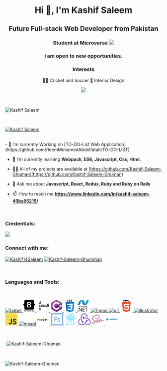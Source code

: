 <h1 align="center">Hi 👋, I'm Kashif Saleem</h1>
<h2 align="center">Future Full-stack Web Developer from Pakistan</h2>
<h3 align="center">Student at Microverse <img src="https://img.shields.io/badge/Microverse-blueviolet"/></h3>
<h3 align="center">I am open to new opportunities.</h3>
<h3 align="center"> Interests</h3>
<p align="center">🤽‍♀️ Cricket and Soccer 🎨 Interior Design </p>
<p align="center"><img  src='https://media.giphy.com/media/TFPdmm3rdzeZ0kP3zG/giphy.gif'/></p>
<br/>
<p align="left"> <img src="https://www.canva.com/design/DAFUj1A1YNc/watch" alt="Kashif Saleem" /> </p>
<br/>
<p align="left"> <a href="https://github.com/ryo-ma/github-profile-trophy"><img src="https://github-profile-trophy.vercel.app/?username=Kashif-Saleem-GHuman" alt="Kashif Saleem" /></a> </p>
<br/>
- 🔭 I’m currently Working on [TO-DO-List Web Application](https://github.com/ReemMohamedAbdelfatah/TO-DO-LIST)

- 🌱 I’m currently learning **Webpack, ES6, Javascript, Css, Html.**

- 👨‍💻 All of my projects are available at [https://github.com/Kashif-Saleem-Ghuman](https://github.com/Kashif-Saleem-Ghuman)

- 💬 Ask me about **Javascript, React, Redux, Ruby and Ruby on Rails**

- 📫 How to reach me **https://www.linkedin.com/in/kashif-saleem-45ba95215/**
<br/>

<h3 align="left" style="font-weight:bold">Credentials:</h3>
<img src="https://api.accredible.com/v1/frontend/credential_website_embed_image/badge/59015476"/>
<br/>
<h3 align="left">Connect with me:</h3>
<p align="left">
<a href="https://twitter.com/Kashif14Saleem" target="blank"><img align="center" src="https://raw.githubusercontent.com/rahuldkjain/github-profile-readme-generator/master/src/images/icons/Social/twitter.svg" alt="Kashif14Saleem" height="30" width="40" /></a>
<a href="https://www.linkedin.com/in/kashif-saleem-45ba95215/" target="blank"><img align="center" src="https://raw.githubusercontent.com/rahuldkjain/github-profile-readme-generator/master/src/images/icons/Social/linked-in-alt.svg" alt="Kashif-Saleem-Ghumman" height="30" width="40" /></a>
</p>
<br/>
<h3 align="left">Languages and Tools:</h3>
<br/>
<p align="left"> <a href="https://babeljs.io/" target="_blank" rel="noreferrer"> <img src="https://www.vectorlogo.zone/logos/babeljs/babeljs-icon.svg" alt="babel" width="40" height="40"/> </a> <a href="https://getbootstrap.com" target="_blank" rel="noreferrer"> <img src="https://raw.githubusercontent.com/devicons/devicon/master/icons/bootstrap/bootstrap-plain-wordmark.svg" alt="bootstrap" width="40" height="40"/> </a> <a href="https://canvasjs.com" target="_blank" rel="noreferrer"> <img src="https://raw.githubusercontent.com/Hardik0307/Hardik0307/master/assets/canvasjs-charts.svg" alt="canvasjs" width="40" height="40"/> </a> <a href="https://www.w3schools.com/cs/" target="_blank" rel="noreferrer"> <img src="https://raw.githubusercontent.com/devicons/devicon/master/icons/csharp/csharp-original.svg" alt="csharp" width="40" height="40"/> </a> <a href="https://www.w3schools.com/css/" target="_blank" rel="noreferrer"> <img src="https://raw.githubusercontent.com/devicons/devicon/master/icons/css3/css3-original-wordmark.svg" alt="css3" width="40" height="40"/> </a> <a href="https://dotnet.microsoft.com/" target="_blank" rel="noreferrer"> <img src="https://raw.githubusercontent.com/devicons/devicon/master/icons/dot-net/dot-net-original-wordmark.svg" alt="dotnet" width="40" height="40"/> </a> <a href="https://www.figma.com/" target="_blank" rel="noreferrer"> <img src="https://www.vectorlogo.zone/logos/figma/figma-icon.svg" alt="figma" width="40" height="40"/> </a> <a href="https://git-scm.com/" target="_blank" rel="noreferrer"> <img src="https://www.vectorlogo.zone/logos/git-scm/git-scm-icon.svg" alt="git" width="40" height="40"/> </a> <a href="https://www.w3.org/html/" target="_blank" rel="noreferrer"> <img src="https://raw.githubusercontent.com/devicons/devicon/master/icons/html5/html5-original-wordmark.svg" alt="html5" width="40" height="40"/> </a> <a href="https://www.adobe.com/in/products/illustrator.html" target="_blank" rel="noreferrer"> <img src="https://www.vectorlogo.zone/logos/adobe_illustrator/adobe_illustrator-icon.svg" alt="illustrator" width="40" height="40"/> </a> <a href="https://developer.mozilla.org/en-US/docs/Web/JavaScript" target="_blank" rel="noreferrer"> <img src="https://raw.githubusercontent.com/devicons/devicon/master/icons/javascript/javascript-original.svg" alt="javascript" width="40" height="40"/> </a> <a href="https://www.microsoft.com/en-us/sql-server" target="_blank" rel="noreferrer"> <img src="https://www.svgrepo.com/show/303229/microsoft-sql-server-logo.svg" alt="mssql" width="40" height="40"/> </a> <a href="https://nodejs.org" target="_blank" rel="noreferrer"> <img src="https://raw.githubusercontent.com/devicons/devicon/master/icons/nodejs/nodejs-original-wordmark.svg" alt="nodejs" width="40" height="40"/> </a> <a href="https://www.photoshop.com/en" target="_blank" rel="noreferrer"> <img src="https://raw.githubusercontent.com/devicons/devicon/master/icons/photoshop/photoshop-line.svg" alt="photoshop" width="40" height="40"/> </a> <a href="https://reactjs.org/" target="_blank" rel="noreferrer"> <img src="https://raw.githubusercontent.com/devicons/devicon/master/icons/react/react-original-wordmark.svg" alt="react" width="40" height="40"/> </a> <a href="https://redux.js.org" target="_blank" rel="noreferrer"> <img src="https://raw.githubusercontent.com/devicons/devicon/master/icons/redux/redux-original.svg" alt="redux" width="40" height="40"/> </a> <a href="https://sass-lang.com" target="_blank" rel="noreferrer"> <img src="https://raw.githubusercontent.com/devicons/devicon/master/icons/sass/sass-original.svg" alt="sass" width="40" height="40"/> </a> <a href="https://webpack.js.org" target="_blank" rel="noreferrer"> <img src="https://raw.githubusercontent.com/devicons/devicon/d00d0969292a6569d45b06d3f350f463a0107b0d/icons/webpack/webpack-original-wordmark.svg" alt="webpack" width="40" height="40"/> </a> </p>
<br/>
<p>&nbsp;<img align="center" src="https://github-readme-stats.vercel.app/api?username=Kashif-Saleem-Ghuman&show_icons=true&locale=en" alt="Kashif-Saleem-Ghuman" /></p>
<br/>
<p><img align="center" src="https://github-readme-streak-stats.herokuapp.com/?user=Kashif-Saleem-Ghuman&" alt="Kashif-Saleem-Ghuman" /></p>
